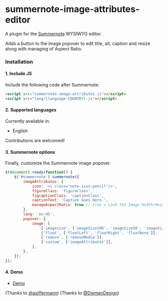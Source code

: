 # summernote-image-attributes-editor
A plugin for the [Summernote](https://github.com/summernote/summernote/) WYSIWYG editor.

Adds a button to the image popover to edit title, alt, caption and resize along with managing of Aspect Ratio.

### Installation

#### 1. Include JS


Include the following code after Summernote:

```html
<script src="summernote-image-attributes.js"></script>
<script src="lang/[language-COUNTRY].js"></script>
```

#### 2. Supported languages

Currently available in:
- English

Contributions are welcomed!

#### 3. Summernote options

Finally, customize the Summernote image popover.

```javascript
$(document).ready(function() {
    $('#summernote').summernote({
        imageAttributes: {
          	icon: '<i class="note-icon-pencil"/>',
        	figureClass: 'figureClass',
        	figcaptionClass: 'captionClass',
        	captionText: 'Caption Goes Here.',
        	manageAspectRatio: true // true = Lock the Image Width/Height, Default to true
        },
        lang: 'en-US',
        popover: {
            image: [
                ['imagesize', ['imageSize100', 'imageSize50', 'imageSize25']],
                ['float', ['floatLeft', 'floatRight', 'floatNone']],
                ['remove', ['removeMedia']],
                ['custom', ['imageAttributes']],
            ],
        },
    });
});
```
#### 4. Demo
- [Demo](https://adeelhussain.github.io/summernote-image-attribute-editor/)


(Thanks to [@asiffermann](https://github.com/asiffermann))
(Thanks to [@DiemenDesign](https://github.com/DiemenDesign))
